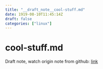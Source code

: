 ```yaml
---
title: "__draft_note__cool-stuff.md"
date: 1919-08-10T11:45:14Z
draft: false
categories: ["linux"]
---
```


# cool-stuff.md

Draft note, watch origin note from github: [link](https://github.com/tinghaolai/just-random-note/blob/master/linux/cool-stuff.md)